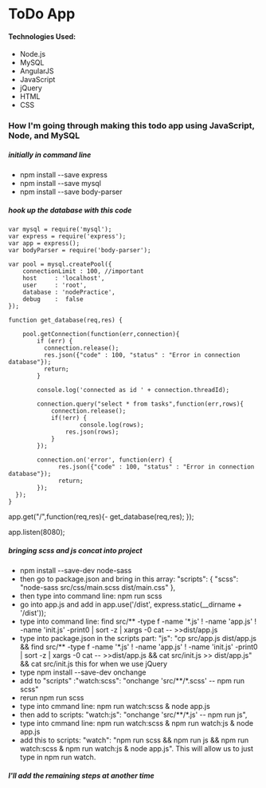 # ToDo App

#### Technologies Used:

- Node.js
- MySQL
- AngularJS
- JavaScript
- jQuery
- HTML
- CSS

### How I'm going through making this todo app using JavaScript, Node, and MySQL

##### initially in command line
- npm install --save express
- npm install --save mysql
- npm install --save body-parser

##### hook up the database with this code

    var mysql = require('mysql');
    var express = require('express');
    var app = express();
    var bodyParser = require('body-parser');

    var pool = mysql.createPool({
        connectionLimit : 100, //important
        host     : 'localhost',
        user     : 'root',
        database : 'nodePractice',
        debug    :  false
    });

    function get_database(req,res) {
        
        pool.getConnection(function(err,connection){
            if (err) {
              connection.release();
              res.json({"code" : 100, "status" : "Error in connection database"});
              return;
            }   

            console.log('connected as id ' + connection.threadId);
            
            connection.query("select * from tasks",function(err,rows){
                connection.release();
                if(!err) {
                		console.log(rows);
                    res.json(rows);
                }           
            });

            connection.on('error', function(err) {      
                  res.json({"code" : 100, "status" : "Error in connection database"});
                  return;     
            });
      });
    }

app.get("/",function(req,res){-
        get_database(req,res);
});

app.listen(8080);

##### bringing scss and js concat into project
- npm install --save-dev node-sass
- then go to package.json and bring in this array:
  "scripts": {
    "scss": "node-sass src/css/main.scss dist/main.css"
  },
- then type into command line: npm run scss
- go into app.js and add in app.use('/dist', express.static(__dirname + '/dist'));
- type into command line: find src/** -type f -name '*.js' ! -name 'app.js' ! -name 'init.js' -print0 | sort -z | xargs -0 cat -- >>dist/app.js
- type into package.json in the scripts part:
"js": "cp src/app.js dist/app.js && find src/** -type f -name '*.js' ! -name 'app.js' ! -name 'init.js' -print0 | sort -z | xargs -0 cat -- >>dist/app.js && cat src/init.js >> dist/app.js"
&& cat src/init.js this for when we use jQuery
- type npm install --save-dev onchange
- add to "scripts" :"watch:scss": "onchange 'src/**/*.scss' -- npm run scss"
- rerun npm run scss
- type into cmmand line: npm run watch:scss & node app.js
- then add to scripts: "watch:js": "onchange 'src/**/*.js' -- npm run js",
- type into cmmand line: npm run watch:scss & npm run watch:js & node app.js
- add this to scripts: "watch": "npm run scss && npm run js && npm run watch:scss & npm run watch:js & node app.js". 
This will allow us to just type in npm run watch.

##### I'll add the remaining steps at another time


































 